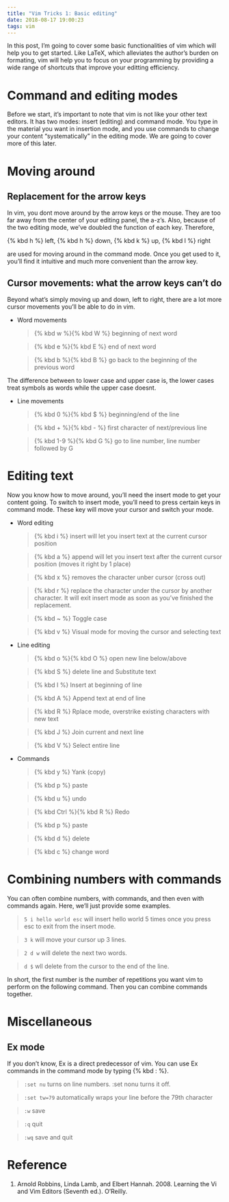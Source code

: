 ```yaml
---
title: "Vim Tricks 1: Basic editing"
date: 2018-08-17 19:00:23
tags: vim
---
```


In this post, I’m going to cover some basic functionalities of vim which will help you to get started. Like LaTeX, which alleviates the author’s burden on formating, vim will help you to focus on your programming by providing a wide range of shortcuts that improve your editting efficiency.

# Command and editing modes
Before we start, it’s important to note that vim is not like your other text editors. It has two modes: insert (editing) and command mode. You type in the material you want in insertion mode, and you use commands to change your content “systematically” in the editing mode. We are going to cover more of this later.

# Moving around

## Replacement for the arrow keys

In vim, you dont move around by the arrow keys or the mouse. They are too far away from the center of your editing panel, the a-z’s. Also, because of the two editing mode, we’ve doubled the function of each key. Therefore,

{% kbd h %} left, {% kbd h %} down, {% kbd k %} up, {% kbd l  %} right

are used for moving around in the command mode. Once you get used to it, you’ll find it intuitive and much more convenient than the arrow key.

## Cursor movements: what the arrow keys can’t do

Beyond what’s simply moving up and down, left to right, there are a lot more cursor movements you’ll be able to do in vim.

* Word movements

    > {% kbd w %}{% kbd W %} beginning of next word

    > {% kbd e %}{% kbd E %} end of next word

    > {% kbd b %}{% kbd B %} go back to the beginning of the previous word


The difference between to lower case and upper case is, the lower cases treat symbols as words while the upper case doesnt.

* Line movements

    > {% kbd 0 %}{% kbd $ %} beginning/end of the line

    > {% kbd + %}{% kbd - %} first character of next/previous line

    > {% kbd 1-9 %}{% kbd G %} go to line number, line number followed by G


# Editing text

Now you know how to move around, you’ll need the insert mode to get your content going. To switch to insert mode, you’ll need to press certain keys in command mode. These key will move your cursor and switch your mode.

* Word editing

    > {% kbd i %}  insert will let you insert text at the current cursor position

    > {% kbd a %} append will let you insert text after the current cursor position (moves it right by 1 place)

    > {% kbd x %} removes the character unber cursor (cross out)

    > {% kbd r %} replace the character under the cursor by another character. It will exit insert mode as soon as you’ve finished the replacement.

    > {% kbd ~ %} Toggle case

    > {% kbd v %} Visual mode for moving the cursor and selecting text


* Line editing

    > {% kbd o %}{% kbd O %} open new line below/above

    > {% kbd S %} delete line and Substitute text

    > {% kbd I %} Insert at beginning of line

    > {% kbd A %} Append text at end of line

    > {% kbd R %} Rplace mode, overstrike existing characters with new text

    > {% kbd J %} Join current and next line

    > {% kbd V %} Select entire line


* Commands

    > {% kbd y %} Yank (copy)

    > {% kbd p %} paste

    > {% kbd u %} undo

    > {% kbd Ctrl %}{% kbd R %} Redo

    > {% kbd p %} paste

    > {% kbd d %} delete

    > {% kbd c %} change word

# Combining numbers with commands
You can often combine numbers, with commands, and then even with commands again. Here, we’ll just provide some examples.

> `5 i hello world esc` will insert hello world 5 times once you press esc to exit from the insert mode.

> `3 k` will move your cursor up 3 lines.

> `2 d w` will delete the next two words.

> `d $` wll delete from the cursor to the end of the line.


In short, the first number is the number of repetitions you want vim to perform on the following command. Then you can combine commands together.

# Miscellaneous

## Ex mode
If you don’t know, Ex is a direct predecessor of vim. You can use Ex commands in the command mode by typing {% kbd : %}.

> `:set nu` turns on line numbers. :set nonu turns it off.

> `:set tw=79` automatically wraps your line before the 79th character

> `:w` save

> `:q` quit

> `:wq` save and quit

# Reference

1. Arnold Robbins, Linda Lamb, and Elbert Hannah. 2008. Learning the Vi and Vim Editors (Seventh ed.). O’Reilly.